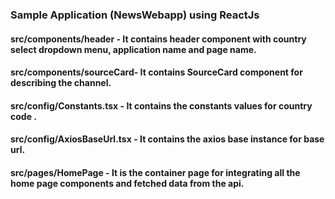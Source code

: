 ﻿### Sample Application (NewsWebapp) using ReactJs

#### src/components/header - It contains header component with country select dropdown menu, application name and page name.

#### src/components/sourceCard- It contains SourceCard component for describing the channel.

#### src/config/Constants.tsx - It contains the constants values for country code .

#### src/config/AxiosBaseUrl.tsx - It contains the axios base instance for base url.

#### src/pages/HomePage - It is the container page for integrating all the home page components and fetched data from the api.
